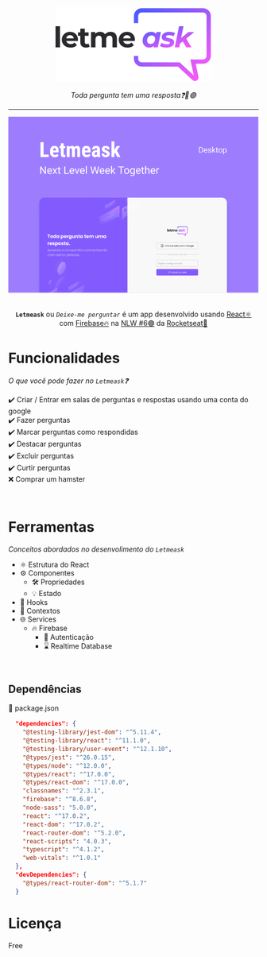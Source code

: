 <div align="center">
  <img src="https://github.com/Krauzy/let-me-ask/blob/main/src/assets/images/logo.svg" />

  <em>Toda pergunta tem uma resposta❓🚀🟣</em>

  ---

  <img src="https://github.com/Krauzy/let-me-ask/blob/main/src/assets/images/readme1.PNG" />

  <br/>
  <br/>
  <p>
    <code><strong>Letmeask</strong></code> 
    ou 
    <code><em>Deixe-me perguntar</em></code> 
    é um app desenvolvido usando 
    <a href="https://reactjs.org/">React⚛️</a>
    <br/> 
    com 
    <a href="https://firebase.google.com/?gclsrc=ds&gclsrc=ds">Firebase🔥</a> 
    na 
    <a href="https://nextlevelweek.com/inscricao/6">NLW #6🟣</a> 
    da 
    <a href="https://rocketseat.com.br/">Rocketseat🚀</a>
  </p>
</div>

# Funcionalidades

<em>O que você pode fazer no <code>Letmeask</code>❓</em>

✔️ Criar / Entrar em salas de perguntas e respostas usando uma conta do google <br/>
✔️ Fazer perguntas <br/>
✔️ Marcar perguntas como respondidas <br/>
✔️ Destacar perguntas <br/>
✔️ Excluir perguntas <br/>
✔️ Curtir perguntas <br/>
❌ Comprar um hamster

<br/>

# Ferramentas

<em>Conceitos abordados no desenvolimento do <code>Letmeask</code></em>

- ⚛️ Estrutura do React
- ⚙️ Componentes
  - 🛠 Propriedades
  - 💡 Estado
- 🧷 Hooks 
- 📌 Contextos
- 🌐 Services
  - 🔥 Firebase
    - 🔐 Autenticação
    - ⌛️ Realtime Database

<br/>

## Dependências

🧩 package.json

```json
  "dependencies": {
    "@testing-library/jest-dom": "^5.11.4",
    "@testing-library/react": "^11.1.0",
    "@testing-library/user-event": "^12.1.10",
    "@types/jest": "^26.0.15",
    "@types/node": "^12.0.0",
    "@types/react": "^17.0.0",
    "@types/react-dom": "^17.0.0",
    "classnames": "^2.3.1",
    "firebase": "^8.6.8",
    "node-sass": "5.0.0",
    "react": "^17.0.2",
    "react-dom": "^17.0.2",
    "react-router-dom": "^5.2.0",
    "react-scripts": "4.0.3",
    "typescript": "^4.1.2",
    "web-vitals": "^1.0.1"
  },
  "devDependencies": {
    "@types/react-router-dom": "^5.1.7"
  }
```

# Licença

Free
